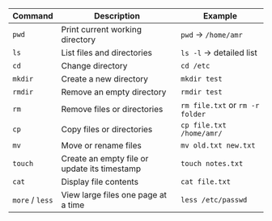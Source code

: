 | Command         | Description                                  | Example                         |
| --------------- | -------------------------------------------- | ------------------------------- |
| `pwd`           | Print current working directory              | `pwd` → `/home/amr`             |
| `ls`            | List files and directories                   | `ls -l` → detailed list         |
| `cd`            | Change directory                             | `cd /etc`                       |
| `mkdir`         | Create a new directory                       | `mkdir test`                    |
| `rmdir`         | Remove an empty directory                    | `rmdir test`                    |
| `rm`            | Remove files or directories                  | `rm file.txt` or `rm -r folder` |
| `cp`            | Copy files or directories                    | `cp file.txt /home/amr/`        |
| `mv`            | Move or rename files                         | `mv old.txt new.txt`            |
| `touch`         | Create an empty file or update its timestamp | `touch notes.txt`               |
| `cat`           | Display file contents                        | `cat file.txt`                  |
| `more` / `less` | View large files one page at a time          | `less /etc/passwd`              |
